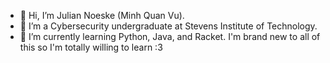 - 👋 Hi, I’m Julian Noeske (Minh Quan Vu).
- 👀 I’m a Cybersecurity undergraduate at Stevens Institute of Technology.
- 🌱 I’m currently learning Python, Java, and Racket.
I'm brand new to all of this so I'm totally willing to learn :3
<!---
app00jul/app00jul is a ✨ special ✨ repository because its `README.md` (this file) appears on your GitHub profile.
You can click the Preview link to take a look at your changes.
--->
